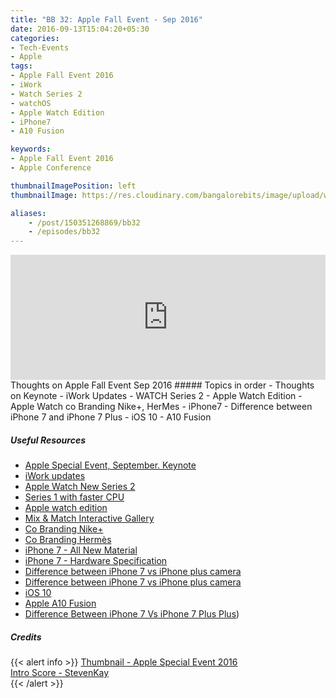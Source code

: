 ```yaml
---
title: "BB 32: Apple Fall Event - Sep 2016"
date: 2016-09-13T15:04:20+05:30
categories:
- Tech-Events
- Apple
tags:
- Apple Fall Event 2016
- iWork
- Watch Series 2
- watchOS
- Apple Watch Edition
- iPhone7
- A10 Fusion

keywords:
- Apple Fall Event 2016
- Apple Conference

thumbnailImagePosition: left
thumbnailImage: https://res.cloudinary.com/bangalorebits/image/upload/w_400,h_400,c_fill,r_max/v1517410309/bb-episode-assets/bb32-thumbnail.png

aliases:
    - /post/150351268869/bb32
    - /episodes/bb32
---
```

<iframe frameborder='0' height='200px' scrolling='no' seamless src='https://embed.simplecast.com/c196921c?color=f5f5f5' width='100%'></iframe>
<BR>
Thoughts on Apple Fall Event Sep 2016
<!--more-->
##### Topics in order
- Thoughts on Keynote
- iWork Updates
- WATCH Series 2
- Apple Watch Edition
- Apple Watch co Branding Nike+, HerMes
- iPhone7
- Difference between iPhone 7 and iPhone 7 Plus
- iOS 10
- A10 Fusion

##### Useful Resources
*   [Apple Special Event, September. Keynote](http://www.apple.com/apple-events/september-2016/)
*   [iWork updates](http://www.apple.com/apple-events/september-2016/)
*   [Apple Watch New Series 2](https://www.apple.com/apple-watch-series-2/)
*   [Series 1 with faster CPU](https://www.apple.com/watch/compare/)
*   [Apple watch edition](https://www.apple.com/apple-watch-edition/)
*   [Mix & Match Interactive Gallery](https://www.apple.com/watch/interactive-gallery/#/42/silver-aluminum-case)
*   [Co Branding Nike+](https://www.apple.com/apple-watch-nike/)
*   [Co Branding Hermès](https://www.apple.com/apple-watch-hermes/)
*   [iPhone 7 - All New Material](https://www.apple.com/iphone-7/)
*   [iPhone 7 - Hardware Specification](https://www.apple.com/iphone-7/specs/)
*   [Difference between iPhone 7 vs iPhone plus camera](https://www.apple.com/iphone-7/specs/)
*   [Difference between iPhone 7 vs iPhone plus camera](http://www.telegraph.co.uk/technology/2016/09/08/apple-iphone-7-and-7-plus-camera-explained-how-good-are-the-phot/)
*   [iOS 10](https://www.apple.com/iphone-7/ios/)
*   [Apple A10 Fusion](http://appleinsider.com/articles/16/09/12/apple-a10-fusion-in-iphone-7-family-surprises-exceeds-pre-release-expectations)
*   [Difference Between iPhone 7 Vs iPhone 7 Plus Plus](http://www.forbes.com/sites/gordonkelly/2016/09/07/iphone-7-vs-iphone-7-plus-whats-the-difference/#7eeaf4ca3a9d))

##### Credits

{{< alert info  >}}
  [Thumbnail - Apple Special Event 2016](https://www.apple.com/in/apple-events/september-2016/) <BR>
  [Intro Score - StevenKay](https://plus.google.com/+StevenKay_Detachment)<BR>
{{< /alert >}}
